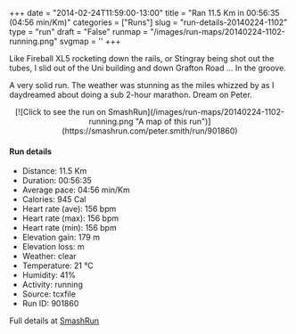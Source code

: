 +++
date = "2014-02-24T11:59:00-13:00"
title = "Ran 11.5 Km in 00:56:35 (04:56 min/Km)"
categories = ["Runs"]
slug = "run-details-20140224-1102"
type = "run"
draft = "False"
runmap = "/images/run-maps/20140224-1102-running.png"
svgmap = '<polyline points="0 57, 0 58, 1 61, 2 61, 10 52, 18 49, 22 51, 23 51, 27 48, 27 46, 29 46, 29 46, 35 46, 43 46, 47 48, 55 55, 55 55, 57 56, 62 57, 62 57, 70 57, 78 55, 82 52, 89 54, 92 55, 96 53, 100 50, 97 44, 97 42, 97 41, 96 40, 97 41, 98 45, 100 49, 97 53, 93 55, 89 53, 82 52, 79 54, 70 57, 62 57, 55 55, 47 48, 44 47, 28 46, 27 46, 27 48, 24 51, 22 51, 19 49, 15 50, 11 53, 10 53, 4 59">'
+++

Like Fireball XL5 rocketing down the rails, or Stingray being shot out the tubes, I slid out of the Uni building and down Grafton Road ... In the groove. 

A very solid run. The weather was stunning as the miles whizzed by as I daydreamed about doing a sub 2-hour marathon. Dream on Peter. 



<!--more-->

<center>
[![Click to see the run on SmashRun](/images/run-maps/20140224-1102-running.png "A map of this run")](https://smashrun.com/peter.smith/run/901860)
</center>

#### Run details

* Distance: 11.5 Km
* Duration: 00:56:35
* Average pace: 04:56 min/Km
* Calories: 945 Cal
* Heart rate (ave): 156 bpm
* Heart rate (max): 156 bpm
* Heart rate (min): 156 bpm
* Elevation gain: 179 m
* Elevation loss:  m
* Weather: clear
* Temperature: 21 &deg;C
* Humidity: 41%
* Activity: running
* Source: tcxfile
* Run ID: 901860

Full details at [SmashRun](https://smashrun.com/peter.smith/run/901860)